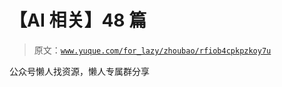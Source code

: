 # 【AI 相关】48 篇

> 原文：[`www.yuque.com/for_lazy/zhoubao/rfiob4cpkpzkoy7u`](https://www.yuque.com/for_lazy/zhoubao/rfiob4cpkpzkoy7u)

公众号懒人找资源，懒人专属群分享